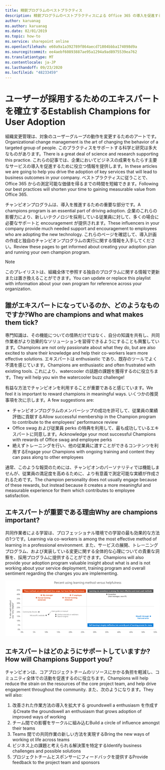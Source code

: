 ```yaml
---
title: 精鋭プログラムのベストプラクティス
description: 精鋭プログラムのベストプラクティスによる Office 365 の導入を促進する
author: karuanag
ms.author: karuanag
ms.date: 02/01/2019
ms.topic: how-to
ms.service: sharepoint online
ms.openlocfilehash: e60a9a1a392789f864aecd71804bbba174098d9a
ms.sourcegitcommit: ee4aebf60893887ae95a1294a9ad8975539ea762
ms.translationtype: MT
ms.contentlocale: ja-JP
ms.lasthandoff: 09/23/2020
ms.locfileid: "48233459"
---
```

# <a name="establish-champions-for-user-adoption"></a><span data-ttu-id="e259d-103">ユーザーが採用するためのエキスパートを確立する</span><span class="sxs-lookup"><span data-stu-id="e259d-103">Establish Champions for User Adoption</span></span> 

<span data-ttu-id="e259d-104">組織変更管理は、対象のユーザーグループの動作を変更するためのアートです。</span><span class="sxs-lookup"><span data-stu-id="e259d-104">Organizational change management is the art of changing the behavior of a targeted group of people.</span></span> <span data-ttu-id="e259d-105">このプラクティスをサポートする科学と研究は多大なものがあります。</span><span class="sxs-lookup"><span data-stu-id="e259d-105">There is a great deal of science and research supporting this practice.</span></span> <span data-ttu-id="e259d-106">これらの記事では、企業においてビジネスの成果をもたらす主要なサービスの導入を促進するために役立つ情報を提供します。</span><span class="sxs-lookup"><span data-stu-id="e259d-106">In these articles we are going to help you drive the adoption of key services that will lead to business outcomes in your company.</span></span>  <span data-ttu-id="e259d-107">ベストプラクティスに従うことで、Office 365 からの測定可能な価値を得るまでの時間を短縮できます。</span><span class="sxs-lookup"><span data-stu-id="e259d-107">Following our best practices will shorten your time to gaining measurable value from Office 365.</span></span>  

<span data-ttu-id="e259d-108">チャンピオンプログラムは、導入を推進するための重要な部分です。</span><span class="sxs-lookup"><span data-stu-id="e259d-108">A champions program is an essential part of driving adoption.</span></span> <span data-ttu-id="e259d-109">企業のこれらの影響力により、新しいテクノロジを採用している従業員に対して、多くの場合に必要なサポートと encouragement が提供されます。</span><span class="sxs-lookup"><span data-stu-id="e259d-109">These influencers in your company provide much needed support and encouragement to employees who are adopting the new technology.</span></span> <span data-ttu-id="e259d-110">これらのページを確認して、導入計画の作成と独自のチャンピオンプログラムの実行に関する情報を入手してください。</span><span class="sxs-lookup"><span data-stu-id="e259d-110">Review these pages to get informed about creating your adoption plan and running your own champion program.</span></span> 

> [!NOTE]
> <span data-ttu-id="e259d-111">このプレイリストは、組織全体で参照する独自のプログラムに関する情報で更新または置き換えることができます。</span><span class="sxs-lookup"><span data-stu-id="e259d-111">You can update or replace this playlist with information about your own program for reference across your organization.</span></span>

## <a name="who-are-champions-and-what-makes-them-tick"></a><span data-ttu-id="e259d-112">誰がエキスパートになっているのか、どのようなものですか?</span><span class="sxs-lookup"><span data-stu-id="e259d-112">Who are champions and what makes them tick?</span></span>

<span data-ttu-id="e259d-113">専門知識は、その機能についての情熱だけではなく、自分の知識を共有し、共同作業者がより効果的なソリューションを習得できるようにすることも興奮しています。</span><span class="sxs-lookup"><span data-stu-id="e259d-113">Champions are not only passionate about what they do, but are also excited to share their knowledge and help their co-workers learn more effective solutions.</span></span> <span data-ttu-id="e259d-114">エキスパートは enthusiastic であり、既存のツールでよく不満を感じています。</span><span class="sxs-lookup"><span data-stu-id="e259d-114">Champions are enthusiastic and often frustrated with existing tools.</span></span> <span data-ttu-id="e259d-115">これにより、watercooler の話題の課題を獲得するのに役立ちます。</span><span class="sxs-lookup"><span data-stu-id="e259d-115">They will help you win the watercooler buzz challenge!</span></span>  

<span data-ttu-id="e259d-116">有益な方法でチャンピオンを利用することが重要であると感じています。</span><span class="sxs-lookup"><span data-stu-id="e259d-116">We feel it is important to reward champions in meaningful ways.</span></span> <span data-ttu-id="e259d-117">いくつかの推奨事項を次に示します。</span><span class="sxs-lookup"><span data-stu-id="e259d-117">A few suggestions are:</span></span>

- <span data-ttu-id="e259d-118">チャンピオンプログラムのメンバーシップの成功を許可して、従業員の業績評価に貢献する</span><span class="sxs-lookup"><span data-stu-id="e259d-118">Allow successful membership in the Champion program to contribute to the employees' performance review</span></span>
- <span data-ttu-id="e259d-119">Office swag および従業員 perks の特典を利用して、最も成功しているエキスパートに同意します。</span><span class="sxs-lookup"><span data-stu-id="e259d-119">Acknowledge your most successful Champions with rewards of Office swag and employee perks</span></span>  
- <span data-ttu-id="e259d-120">絶えずトレーニングを行い、他の従業員に渡すことができるコンテンツを利用する</span><span class="sxs-lookup"><span data-stu-id="e259d-120">Engage your Champions with ongoing training and content they can pass along to other employees</span></span> 

<span data-ttu-id="e259d-121">通常、このような報奨のためには、チャンピオンのパーソナリティでは機能しませんが、従業員の満足度を高めるために、より有意義で測定可能な実績が作成されるためです。</span><span class="sxs-lookup"><span data-stu-id="e259d-121">The champion personality does not usually engage because of these rewards, but instead because it creates a more meaningful and measurable experience for them which contributes to employee satisfaction.</span></span> 

## <a name="why-are-champions-important"></a><span data-ttu-id="e259d-122">エキスパートが重要である理由</span><span class="sxs-lookup"><span data-stu-id="e259d-122">Why are champions important?</span></span> 

<span data-ttu-id="e259d-123">共同作業者による学習は、プロフェッショナル環境での学習の最も効果的な方法の1つです。</span><span class="sxs-lookup"><span data-stu-id="e259d-123">Learning via co-workers is among the most effective method of learning in a professional environment.</span></span> <span data-ttu-id="e259d-124">また、サービスの展開、トレーニングプログラム、および実装している変更に関する全体的な心理についての貴重な洞察を、採用プログラムに提供することができます。</span><span class="sxs-lookup"><span data-stu-id="e259d-124">Champions will also provide your adoption program valuable insight about what is and is not working about your service deployment, training program and overall sentiment regarding the changes you are implementing.</span></span>  

![学習方法 vs helpfulness を使用したパーセンテージ](media/champstats.png)

## <a name="how-will-champions-support-you"></a><span data-ttu-id="e259d-126">エキスパートはどのようにサポートしていますか?</span><span class="sxs-lookup"><span data-stu-id="e259d-126">How will Champions Support you?</span></span>

<span data-ttu-id="e259d-127">チャンピオンは、コアプロジェクトチームのリソースにかかる負担を軽減し、コミュニティ全体での活動を促進するのに役立ちます。</span><span class="sxs-lookup"><span data-stu-id="e259d-127">Champions will help reduce the strain on the resources of the core project team, and help drive engagement throughout the community.</span></span> <span data-ttu-id="e259d-128">また、次のようになります。</span><span class="sxs-lookup"><span data-stu-id="e259d-128">They will also:</span></span>

1. <span data-ttu-id="e259d-129">改善された作業方法の導入を拡大する groundswell a enthusiasm を作成する</span><span class="sxs-lookup"><span data-stu-id="e259d-129">Create the groundswell an enthusiasm that grows adoption of improved ways of working</span></span>
1. <span data-ttu-id="e259d-130">チーム間での影響をサークルに組み込む</span><span class="sxs-lookup"><span data-stu-id="e259d-130">Build a circle of influence amongst their teams</span></span>
1. <span data-ttu-id="e259d-131">Teams 間での共同作業の新しい方法を実現する</span><span class="sxs-lookup"><span data-stu-id="e259d-131">Bring the new ways of working ot life across teams</span></span>
1. <span data-ttu-id="e259d-132">ビジネス上の課題と考えられる解決策を特定する</span><span class="sxs-lookup"><span data-stu-id="e259d-132">Identify business challenges and possible solutions</span></span>
1. <span data-ttu-id="e259d-133">プロジェクトチームとスポンサーにフィードバックを提供する</span><span class="sxs-lookup"><span data-stu-id="e259d-133">Provide feedback to the project team and sponsors</span></span>
